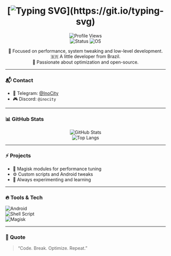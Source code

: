 <div align="center">

# [![Typing SVG](https://readme-typing-svg.demolab.com?font=Google+Sans&size=50&duration=3000&pause=1000&color=F7F7F7&center=true&vCenter=true&width=500&lines=👋+Hello%2C+i+am+InoCity!)](https://git.io/typing-svg)

![Profile Views](https://komarev.com/ghpvc/?username=InoCity&color=blueviolet&style=flat-square)  
![Status](https://img.shields.io/badge/status-active-success?style=flat-square)
![OS](https://img.shields.io/badge/OS-Windows-0078D6?logo=windows&style=flat-square)

🎯 Focused on performance, system tweaking and low-level development.  
🇧🇷 A little developer from Brazil.  
🚀 Passionate about optimization and open-source.

</div>

---

### 📬 Contact

- 📱 Telegram: [@InoCity](https://t.me/InoCity)  
- 🎮 Discord: `@inocity`

---

### 📊 GitHub Stats

<div align="center">

![GitHub Stats](https://github-readme-stats.vercel.app/api?username=InoCity&show_icons=true&theme=tokyonight&hide_title=true&hide_border=true)  
![Top Langs](https://github-readme-stats.vercel.app/api/top-langs/?username=InoCity&layout=compact&theme=tokyonight&hide_border=true)

</div>

---

### ⚡ Projects

- 📂 Magisk modules for performance tuning  
- ⚙️ Custom scripts and Android tweaks  
- 🧪 Always experimenting and learning

---

### 🔥 Tools & Tech

![Android](https://img.shields.io/badge/-Android-3DDC84?style=flat-square&logo=android&logoColor=white)  
![Shell Script](https://img.shields.io/badge/-Shell-89E051?style=flat-square&logo=gnu-bash&logoColor=white)  
![Magisk](https://img.shields.io/badge/-Magisk-00AF9C?style=flat-square&logo=android&logoColor=white)

---

### 🧠 Quote

> “Code. Break. Optimize. Repeat.”

